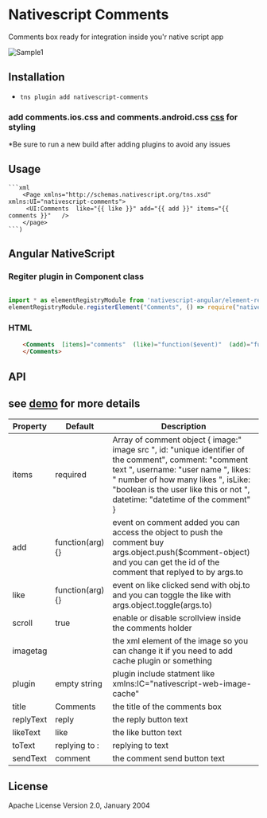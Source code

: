 # Nativescript Comments

Comments box ready for integration inside you'r native script app


![Sample1](http://codeobia.com/screenshots/comments.gif)

## Installation

- `tns plugin add nativescript-comments`

### add comments.ios.css and comments.android.css [css](https://github.com/moayadnajd/nativescript-comments/tree/master/demo/app) for styling 

*Be sure to run a new build after adding plugins to avoid any issues

## Usage 
	
	```xml
        <Page xmlns="http://schemas.nativescript.org/tns.xsd" xmlns:UI="nativescript-comments">
         <UI:Comments  like="{{ like }}" add="{{ add }}" items="{{ comments }}"   />
        </page>
    ```)

## Angular NativeScript
### Regiter plugin in Component class

```JAVASCRIPT

import * as elementRegistryModule from 'nativescript-angular/element-registry';
elementRegistryModule.registerElement("Comments", () => require("nativescript-comments).Comments);

```

### HTML
```HTML
    <Comments  [items]="comments"  (like)="function($event)"  (add)="function($event)" >
    </Comments>
```

## API

## see [demo](https://github.com/moayadnajd/nativescript-comments/tree/master/demo) for more details


| Property | Default | Description |
| --- | --- | --- |
| items | required | Array of comment object { image:" image src ", id: "unique identifier of the comment", comment: "comment text ", username: "user name ", likes: " number of  how many likes ", isLike: "boolean is the user like this or not ", datetime: "datetime of the comment" } |
| add | function(arg){} | event on comment added you can access the object to push the comment buy args.object.push($comment-object) and you can get the id of the comment that replyed to by args.to |
| like | function(arg){} | event on like clicked send with obj.to and you can toggle the like with args.object.toggle(args.to) |
| scroll | true | enable or disable scrollview inside the comments holder |
| imagetag | <Image /> | the xml element of the image  so you can change it if you need to add cache plugin or something |
| plugin | empty string | plugin include statment like xmlns:IC="nativescript-web-image-cache" |
| title | Comments | the title of the comments box |
| replyText | reply | the reply button text |   
| likeText | like | the like button text |   
| toText | replying to : | replying to text  |   
| sendText | comment | the comment send button text |   
## License

Apache License Version 2.0, January 2004


